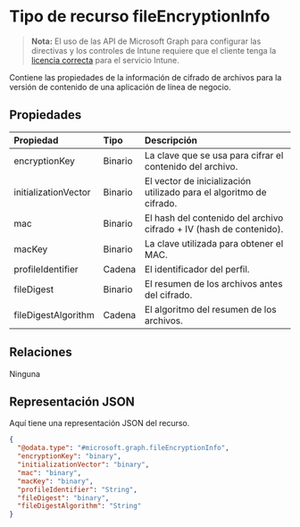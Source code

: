 # <a name="fileencryptioninfo-resource-type"></a>Tipo de recurso fileEncryptionInfo

> **Nota:** El uso de las API de Microsoft Graph para configurar las directivas y los controles de Intune requiere que el cliente tenga la [licencia correcta](https://go.microsoft.com/fwlink/?linkid=839381) para el servicio Intune.

Contiene las propiedades de la información de cifrado de archivos para la versión de contenido de una aplicación de línea de negocio.
## <a name="properties"></a>Propiedades
|Propiedad|Tipo|Descripción|
|:---|:---|:---|
|encryptionKey|Binario|La clave que se usa para cifrar el contenido del archivo.|
|initializationVector|Binario|El vector de inicialización utilizado para el algoritmo de cifrado.|
|mac|Binario|El hash del contenido del archivo cifrado + IV (hash de contenido).|
|macKey|Binario|La clave utilizada para obtener el MAC.|
|profileIdentifier|Cadena|El identificador del perfil.|
|fileDigest|Binario|El resumen de los archivos antes del cifrado.|
|fileDigestAlgorithm|Cadena|El algoritmo del resumen de los archivos.|

## <a name="relationships"></a>Relaciones
Ninguna
## <a name="json-representation"></a>Representación JSON
Aquí tiene una representación JSON del recurso.
<!-- {
  "blockType": "resource",
  "keyProperty": "id",
  "@odata.type": "microsoft.graph.fileEncryptionInfo"
}
-->
``` json
{
  "@odata.type": "#microsoft.graph.fileEncryptionInfo",
  "encryptionKey": "binary",
  "initializationVector": "binary",
  "mac": "binary",
  "macKey": "binary",
  "profileIdentifier": "String",
  "fileDigest": "binary",
  "fileDigestAlgorithm": "String"
}
```



